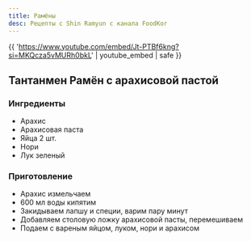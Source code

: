 ```yaml
---
title: Рамёны
desc: Рецепты с Shin Ramyun с канала FoodKor
---
```


{{ 'https://www.youtube.com/embed/Jt-PTBf6kng?si=MKQcza5vMURh0bkL' | youtube_embed | safe }}

## Тантанмен Рамён с арахисовой пастой 

### Ингредиенты

- Арахис
- Арахисовая паста
- Яйца 2 шт.
- Нори
- Лук зеленый

### Приготовление 

- Арахис измельчаем
- 600 мл воды кипятим
- Закидываем лапшу и специи, варим пару минут
- Добавляем столовую ложку арахисовой пасты, перемешиваем
- Подаем с вареным яйцом, луком, нори и арахисом